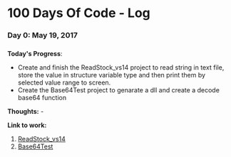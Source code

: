 # 100 Days Of Code - Log

### Day 0: May 19, 2017
##### 

**Today's Progress**: 
- Create and finish the ReadStock_vs14 project to read string in text file, store the value in structure variable type and then print them by selected value range to screen.
- Create the Base64Test project to genarate a dll and create a decode base64 function

**Thoughts:** - 

**Link to work:** 
1. [ReadStock_vs14](https://github.com/fisca/ReadStock_vs14) 
2. [Base64Test](https://github.com/fisca/Base64Test)

